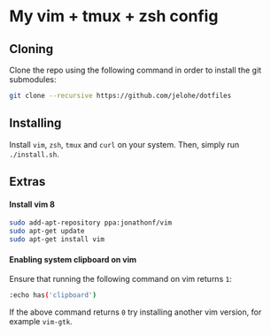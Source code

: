 # My vim + tmux + zsh config

## Cloning
Clone the repo using the following command in order to install the git submodules:
```sh
git clone --recursive https://github.com/jelohe/dotfiles
```

## Installing
Install `vim`, `zsh`, `tmux` and `curl` on your system.
Then, simply run `./install.sh`.

## Extras
#### Install vim 8
```sh
sudo add-apt-repository ppa:jonathonf/vim
sudo apt-get update
sudo apt-get install vim

```

#### Enabling system clipboard on vim
Ensure that running the following command on vim returns `1`:

```sh
:echo has('clipboard')
```
If the above command returns `0` try installing another vim version, for example `vim-gtk`.
